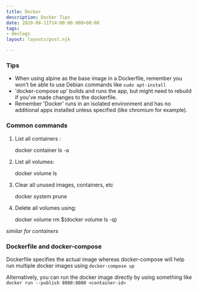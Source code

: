 ```yaml
---
title: Docker
description: Docker Tips
date: 2020-08-11T14:00:00.000+00:00
tags:
- devlogs
layout: layouts/post.njk

---
```

### Tips

* When using alpine as the base image in a Dockerfile, remember you won't be able to use Debian commands like `sudo apt-install`
* 'docker-compose up' builds and runs the app, but might need to rebuild if you've made changes to the dockerfile.
* Remember 'Docker' runs in an isolated environment and has no additional apps installed unless specified (like chromium for example).

### Common commands

1. List all containers : 

    docker container ls -a

2. List all volumes: 

    docker volume ls

3. Clear all unused images, containers, etc

    docker system prune

4. Delete all volumes using: 

    docker volume rm $(docker volume ls -q)

_similar for containers_

### Dockerfile and docker-compose

Dockerfile specifies the actual image whereas docker-compose will help run multiple docker images using `docker-compose up`

Alternatively, you can run the docker image directly by using something like `docker run --publish 8080:8080 <container-id>`